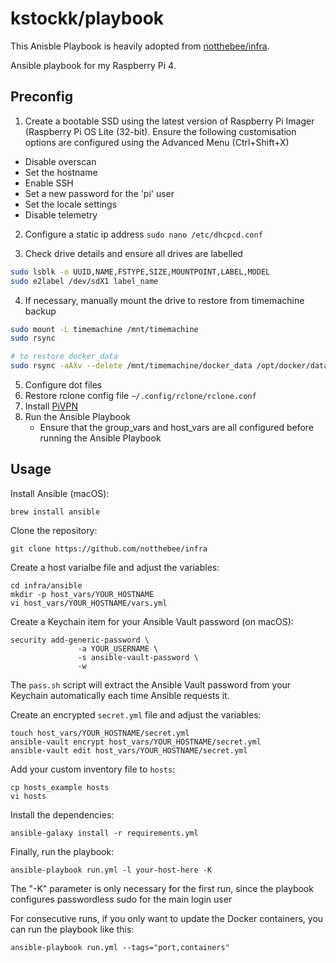 # kstockk/playbook

This Anisble Playbook is heavily adopted from [notthebee/infra](https://github.com/notthebee/infra).

Ansible playbook for my Raspberry Pi 4.

## Preconfig

1. Create a bootable SSD using the latest version of Raspberry Pi Imager (Raspberry Pi OS Lite (32-bit). Ensure the following customisation options are configured using the Advanced Menu (Ctrl+Shift+X)

-   Disable overscan
-   Set the hostname
-   Enable SSH
-   Set a new password for the 'pi' user
-   Set the locale settings
-   Disable telemetry

2. Configure a static ip address `sudo nano /etc/dhcpcd.conf`

3. Check drive details and ensure all drives are labelled
```bash
sudo lsblk -o UUID,NAME,FSTYPE,SIZE,MOUNTPOINT,LABEL,MODEL
sudo e2label /dev/sdX1 label_name
```

4. If necessary, manually mount the drive to restore from timemachine backup
```bash
sudo mount -L timemachine /mnt/timemachine
sudo rsync

# to restore docker_data
sudo rsync -aAXv --delete /mnt/timemachine/docker_data /opt/docker/data
```

5. Configure dot files
6. Restore rclone config file `~/.config/rclone/rclone.conf`
7. Install [PiVPN](https://www.pivpn.io)
8. Run the Ansible Playbook
	- Ensure that the group_vars and host_vars are all configured before running the Ansible Playbook

## Usage

Install Ansible (macOS):
```
brew install ansible
```

Clone the repository:
```
git clone https://github.com/notthebee/infra
```

Create a host varialbe file and adjust the variables:
```
cd infra/ansible
mkdir -p host_vars/YOUR_HOSTNAME
vi host_vars/YOUR_HOSTNAME/vars.yml
```

Create a Keychain item for your Ansible Vault password (on macOS):
```
security add-generic-password \
               -a YOUR_USERNAME \
               -s ansible-vault-password \
               -w
```

The `pass.sh` script will extract the Ansible Vault password from your Keychain automatically each time Ansible requests it.

Create an encrypted `secret.yml` file and adjust the variables:
```
touch host_vars/YOUR_HOSTNAME/secret.yml
ansible-vault encrypt host_vars/YOUR_HOSTNAME/secret.yml
ansible-vault edit host_vars/YOUR_HOSTNAME/secret.yml
```

Add your custom inventory file to `hosts`:
```
cp hosts_example hosts
vi hosts
```

Install the dependencies:
```
ansible-galaxy install -r requirements.yml
```

Finally, run the playbook:
```
ansible-playbook run.yml -l your-host-here -K
```
The "-K" parameter is only necessary for the first run, since the playbook configures passwordless sudo for the main login user

For consecutive runs, if you only want to update the Docker containers, you can run the playbook like this:
```
ansible-playbook run.yml --tags="port,containers"
```
